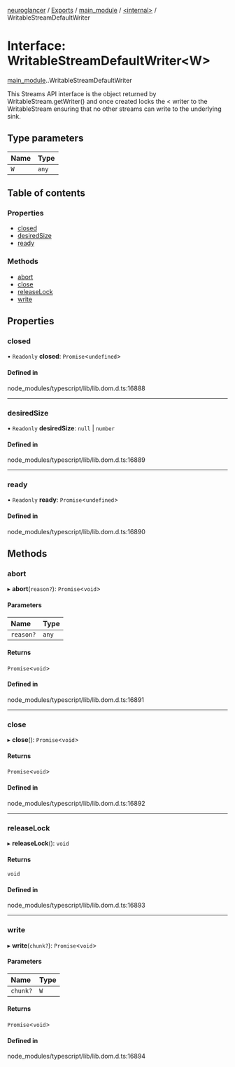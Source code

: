 [neuroglancer](../README.md) / [Exports](../modules.md) / [main\_module](../modules/main_module.md) / [<internal\>](../modules/main_module._internal_.md) / WritableStreamDefaultWriter

# Interface: WritableStreamDefaultWriter<W\>

[main_module](../modules/main_module.md).[<internal>](../modules/main_module._internal_.md).WritableStreamDefaultWriter

This Streams API interface is the object returned by WritableStream.getWriter() and once created locks the < writer to the WritableStream ensuring that no other streams can write to the underlying sink.

## Type parameters

| Name | Type |
| :------ | :------ |
| `W` | `any` |

## Table of contents

### Properties

- [closed](main_module._internal_.WritableStreamDefaultWriter.md#closed)
- [desiredSize](main_module._internal_.WritableStreamDefaultWriter.md#desiredsize)
- [ready](main_module._internal_.WritableStreamDefaultWriter.md#ready)

### Methods

- [abort](main_module._internal_.WritableStreamDefaultWriter.md#abort)
- [close](main_module._internal_.WritableStreamDefaultWriter.md#close)
- [releaseLock](main_module._internal_.WritableStreamDefaultWriter.md#releaselock)
- [write](main_module._internal_.WritableStreamDefaultWriter.md#write)

## Properties

### closed

• `Readonly` **closed**: `Promise`<`undefined`\>

#### Defined in

node_modules/typescript/lib/lib.dom.d.ts:16888

___

### desiredSize

• `Readonly` **desiredSize**: ``null`` \| `number`

#### Defined in

node_modules/typescript/lib/lib.dom.d.ts:16889

___

### ready

• `Readonly` **ready**: `Promise`<`undefined`\>

#### Defined in

node_modules/typescript/lib/lib.dom.d.ts:16890

## Methods

### abort

▸ **abort**(`reason?`): `Promise`<`void`\>

#### Parameters

| Name | Type |
| :------ | :------ |
| `reason?` | `any` |

#### Returns

`Promise`<`void`\>

#### Defined in

node_modules/typescript/lib/lib.dom.d.ts:16891

___

### close

▸ **close**(): `Promise`<`void`\>

#### Returns

`Promise`<`void`\>

#### Defined in

node_modules/typescript/lib/lib.dom.d.ts:16892

___

### releaseLock

▸ **releaseLock**(): `void`

#### Returns

`void`

#### Defined in

node_modules/typescript/lib/lib.dom.d.ts:16893

___

### write

▸ **write**(`chunk?`): `Promise`<`void`\>

#### Parameters

| Name | Type |
| :------ | :------ |
| `chunk?` | `W` |

#### Returns

`Promise`<`void`\>

#### Defined in

node_modules/typescript/lib/lib.dom.d.ts:16894
